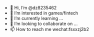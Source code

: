 - 👋 Hi, I’m @dz8235462
- 👀 I’m interested in games/fintech
- 🌱 I’m currently learning ...
- 💞️ I’m looking to collaborate on ...
- 📫 How to reach me wechat:fsxxzj2b2

<!---
dz8235462/dz8235462 is a ✨ special ✨ repository because its `README.md` (this file) appears on your GitHub profile.
You can click the Preview link to take a look at your changes.
--->
